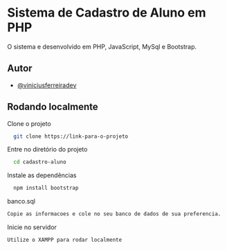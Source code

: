 
# Sistema de Cadastro de Aluno em PHP

O sistema e desenvolvido em PHP, JavaScript, MySql e Bootstrap.



## Autor

- [@viniciusferreiradev](https://viniciusferreiradev.com)


## Rodando localmente

Clone o projeto

```bash
  git clone https://link-para-o-projeto
```

Entre no diretório do projeto

```bash
  cd cadastro-aluno
```

Instale as dependências

```bash
  npm install bootstrap
```

banco.sql
```bash
Copie as informacoes e cole no seu banco de dados de sua preferencia.
```

Inicie no servidor

```bash
Utilize o XAMPP para rodar localmente
```